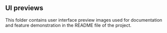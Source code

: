 
## UI previews
This folder contains user interface preview images used for documentation and feature demonstration in the README file of the project. 
